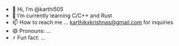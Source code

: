 - 👋 Hi, I’m @karthi505
- 🌱 I’m currently learning C/C++ and Rust
- 📫 How to reach me ... karthikxkrishnas@gmail.com for inquiries
- 😄 Pronouns: ...
- ⚡ Fun fact: ...

<!---
karthi505/karthi505 is a ✨ special ✨ repository because its `README.md` (this file) appears on your GitHub profile.
You can click the Preview link to take a look at your changes.
--->
